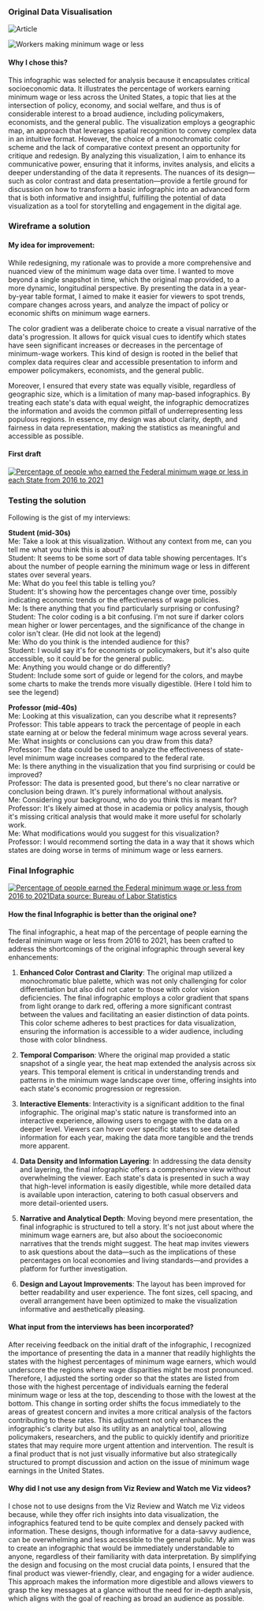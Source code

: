 ### Original Data Visualisation

![Article](https://www.businessinsider.com/federal-minimum-wage-workers-map-2018-10?r=US&IR=T)

![Workers making minimum wage or less](https://i.insider.com/5bb3904393032c18c75259b4?width=800&format=jpeg&auto=webp)

#### Why I chose this?

This infographic was selected for analysis because it encapsulates critical socioeconomic data. It illustrates the percentage of workers earning minimum wage or less across the United States, a topic that lies at the intersection of policy, economy, and social welfare, and thus is of considerable interest to a broad audience, including policymakers, economists, and the general public. The visualization employs a geographic map, an approach that leverages spatial recognition to convey complex data in an intuitive format. However, the choice of a monochromatic color scheme and the lack of comparative context present an opportunity for critique and redesign. By analyzing this visualization, I aim to enhance its communicative power, ensuring that it informs, invites analysis, and elicits a deeper understanding of the data it represents. The nuances of its design—such as color contrast and data presentation—provide a fertile ground for discussion on how to transform a basic infographic into an advanced form that is both informative and insightful, fulfilling the potential of data visualization as a tool for storytelling and engagement in the digital age.

### Wireframe a solution

#### My idea for improvement:

While redesigning, my rationale was to provide a more comprehensive and nuanced view of the minimum wage data over time. I wanted to move beyond a single snapshot in time, which the original map provided, to a more dynamic, longitudinal perspective. By presenting the data in a year-by-year table format, I aimed to make it easier for viewers to spot trends, compare changes across years, and analyze the impact of policy or economic shifts on minimum wage earners.

The color gradient was a deliberate choice to create a visual narrative of the data's progression. It allows for quick visual cues to identify which states have seen significant increases or decreases in the percentage of minimum-wage workers. This kind of design is rooted in the belief that complex data requires clear and accessible presentation to inform and empower policymakers, economists, and the general public.

Moreover, I ensured that every state was equally visible, regardless of geographic size, which is a limitation of many map-based infographics. By treating each state's data with equal weight, the infographic democratizes the information and avoids the common pitfall of underrepresenting less populous regions. In essence, my design was about clarity, depth, and fairness in data representation, making the statistics as meaningful and accessible as possible.

#### First draft

<div class='tableauPlaceholder' id='viz1700100254452' style='position: relative'><noscript><a href='#'><img alt='Percentage of people who earned the Federal minimum wage or less in each State from 2016 to 2021 ' src='https:&#47;&#47;public.tableau.com&#47;static&#47;images&#47;As&#47;Assignment34_17001002336410&#47;Sheet1&#47;1_rss.png' style='border: none' /></a></noscript><object class='tableauViz'  style='display:none;'><param name='host_url' value='https%3A%2F%2Fpublic.tableau.com%2F' /> <param name='embed_code_version' value='3' /> <param name='site_root' value='' /><param name='name' value='Assignment34_17001002336410&#47;Sheet1' /><param name='tabs' value='no' /><param name='toolbar' value='yes' /><param name='static_image' value='https:&#47;&#47;public.tableau.com&#47;static&#47;images&#47;As&#47;Assignment34_17001002336410&#47;Sheet1&#47;1.png' /> <param name='animate_transition' value='yes' /><param name='display_static_image' value='yes' /><param name='display_spinner' value='yes' /><param name='display_overlay' value='yes' /><param name='display_count' value='yes' /><param name='language' value='en-US' /><param name='filter' value='publish=yes' /></object></div>                
<script type='text/javascript'>                    
  var divElement = document.getElementById('viz1700100254452');                    
  var vizElement = divElement.getElementsByTagName('object')[0];                    
  vizElement.style.width='100%';vizElement.style.height=(divElement.offsetWidth*0.75)+'px';                    
  var scriptElement = document.createElement('script');                    
  scriptElement.src = 'https://public.tableau.com/javascripts/api/viz_v1.js';                    
  vizElement.parentNode.insertBefore(scriptElement, vizElement);                
</script>

### Testing the solution

Following is the gist of my interviews:  

**Student (mid-30s)**  
Me: Take a look at this visualization. Without any context from me, can you tell me what you think this is about?  
Student: It seems to be some sort of data table showing percentages. It's about the number of people earning the minimum wage or less in different states over several years.  
Me: What do you feel this table is telling you?  
Student: It's showing how the percentages change over time, possibly indicating economic trends or the effectiveness of wage policies.  
Me: Is there anything that you find particularly surprising or confusing?  
Student: The color coding is a bit confusing. I'm not sure if darker colors mean higher or lower percentages, and the significance of the change in color isn't clear. (He did not look at the legend)  
Me: Who do you think is the intended audience for this?  
Student: I would say it's for economists or policymakers, but it's also quite accessible, so it could be for the general public.  
Me: Anything you would change or do differently?  
Student: Include some sort of guide or legend for the colors, and maybe some charts to make the trends more visually digestible. (Here I told him to see the legend)  

**Professor (mid-40s)**  
Me: Looking at this visualization, can you describe what it represents?  
Professor: This table appears to track the percentage of people in each state earning at or below the federal minimum wage across several years.  
Me: What insights or conclusions can you draw from this data?  
Professor: The data could be used to analyze the effectiveness of state-level minimum wage increases compared to the federal rate.  
Me: Is there anything in the visualization that you find surprising or could be improved?  
Professor: The data is presented good, but there's no clear narrative or conclusion being drawn. It's purely informational without analysis.  
Me: Considering your background, who do you think this is meant for?  
Professor: It's likely aimed at those in academia or policy analysis, though it's missing critical analysis that would make it more useful for scholarly work.  
Me: What modifications would you suggest for this visualization?  
Professor: I would recommend sorting the data in a way that it shows which states are doing worse in terms of minimum wage or less earners.  

### Final Infographic  

<div class='tableauPlaceholder' id='viz1700098928436' style='position: relative'><noscript><a href='#'><img alt='Percentage of people earned the Federal minimum wage or less from 2016 to 2021Data source: Bureau of Labor Statistics ' src='https:&#47;&#47;public.tableau.com&#47;static&#47;images&#47;As&#47;Assignment34_v2023_2&#47;Sheet1&#47;1_rss.png' style='border: none' /></a></noscript><object class='tableauViz'  style='display:none;'><param name='host_url' value='https%3A%2F%2Fpublic.tableau.com%2F' /> <param name='embed_code_version' value='3' /> <param name='site_root' value='' /><param name='name' value='Assignment34_v2023_2&#47;Sheet1' /><param name='tabs' value='no' /><param name='toolbar' value='yes' /><param name='static_image' value='https:&#47;&#47;public.tableau.com&#47;static&#47;images&#47;As&#47;Assignment34_v2023_2&#47;Sheet1&#47;1.png' /> <param name='animate_transition' value='yes' /><param name='display_static_image' value='yes' /><param name='display_spinner' value='yes' /><param name='display_overlay' value='yes' /><param name='display_count' value='yes' /><param name='language' value='en-US' /><param name='filter' value='publish=yes' /></object></div>
<script type='text/javascript'>                    
  var divElement = document.getElementById('viz1700098928436');                    
  var vizElement = divElement.getElementsByTagName('object')[0];                    
  vizElement.style.width='100%';vizElement.style.height=(divElement.offsetWidth*0.75)+'px';                    
  var scriptElement = document.createElement('script');                    
  scriptElement.src = 'https://public.tableau.com/javascripts/api/viz_v1.js';                    
  vizElement.parentNode.insertBefore(scriptElement, vizElement);                
</script>

#### **How the final Infographic is better than the original one?**

The final infographic, a heat map of the percentage of people earning the federal minimum wage or less from 2016 to 2021, has been crafted to address the shortcomings of the original infographic through several key enhancements:

1. **Enhanced Color Contrast and Clarity**: 
The original map utilized a monochromatic blue palette, which was not only challenging for color differentiation but also did not cater to those with color vision deficiencies. The final infographic employs a color gradient that spans from light orange to dark red, offering a more significant contrast between the values and facilitating an easier distinction of data points. This color scheme adheres to best practices for data visualization, ensuring the information is accessible to a wider audience, including those with color blindness.

2. **Temporal Comparison**: 
Where the original map provided a static snapshot of a single year, the heat map extended the analysis across six years. This temporal element is critical in understanding trends and patterns in the minimum wage landscape over time, offering insights into each state's economic progression or regression.

3. **Interactive Elements**: 
Interactivity is a significant addition to the final infographic. The original map's static nature is transformed into an interactive experience, allowing users to engage with the data on a deeper level. Viewers can hover over specific states to see detailed information for each year, making the data more tangible and the trends more apparent.

4. **Data Density and Information Layering**: 
In addressing the data density and layering, the final infographic offers a comprehensive view without overwhelming the viewer. Each state's data is presented in such a way that high-level information is easily digestible, while more detailed data is available upon interaction, catering to both casual observers and more detail-oriented users.

5. **Narrative and Analytical Depth**: 
Moving beyond mere presentation, the final infographic is structured to tell a story. It's not just about where the minimum wage earners are, but also about the socioeconomic narratives that the trends might suggest. The heat map invites viewers to ask questions about the data—such as the implications of these percentages on local economies and living standards—and provides a platform for further investigation.

6. **Design and Layout Improvements**: 
The layout has been improved for better readability and user experience. The font sizes, cell spacing, and overall arrangement have been optimized to make the visualization informative and aesthetically pleasing.

#### What input from the interviews has been incorporated?

After receiving feedback on the initial draft of the infographic, I recognized the importance of presenting the data in a manner that readily highlights the states with the highest percentages of minimum wage earners, which would underscore the regions where wage disparities might be most pronounced. Therefore, I adjusted the sorting order so that the states are listed from those with the highest percentage of individuals earning the federal minimum wage or less at the top, descending to those with the lowest at the bottom. This change in sorting order shifts the focus immediately to the areas of greatest concern and invites a more critical analysis of the factors contributing to these rates. This adjustment not only enhances the infographic's clarity but also its utility as an analytical tool, allowing policymakers, researchers, and the public to quickly identify and prioritize states that may require more urgent attention and intervention. The result is a final product that is not just visually informative but also strategically structured to prompt discussion and action on the issue of minimum wage earnings in the United States.

#### Why did I not use any design from Viz Review and Watch me Viz videos?

I chose not to use designs from the Viz Review and Watch me Viz videos because, while they offer rich insights into data visualization, the infographics featured tend to be quite complex and densely packed with information. These designs, though informative for a data-savvy audience, can be overwhelming and less accessible to the general public. My aim was to create an infographic that would be immediately understandable to anyone, regardless of their familiarity with data interpretation. By simplifying the design and focusing on the most crucial data points, I ensured that the final product was viewer-friendly, clear, and engaging for a wider audience. This approach makes the information more digestible and allows viewers to grasp the key messages at a glance without the need for in-depth analysis, which aligns with the goal of reaching as broad an audience as possible.
